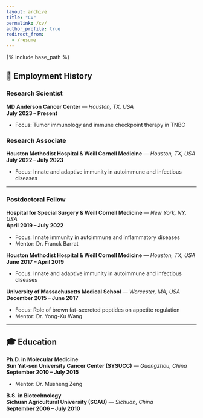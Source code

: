 ```yaml
---
layout: archive
title: "CV"
permalink: /cv/
author_profile: true
redirect_from:
  - /resume
---
```


{% include base_path %}

## 🧪 Employment History

### **Research Scientist**  
**MD Anderson Cancer Center** — *Houston, TX, USA*  
**July 2023 – Present**  
- Focus: Tumor immunology and immune checkpoint therapy in TNBC

### **Research Associate**  
**Houston Methodist Hospital & Weill Cornell Medicine** — *Houston, TX, USA*  
**July 2022 – July 2023**  
- Focus: Innate and adaptive immunity in autoimmune and infectious diseases

---

### **Postdoctoral Fellow**

**Hospital for Special Surgery & Weill Cornell Medicine** — *New York, NY, USA*  
**April 2019 – July 2022**  
- Focus: Innate immunity in autoimmune and inflammatory diseases  
- Mentor: Dr. Franck Barrat

**Houston Methodist Hospital & Weill Cornell Medicine** — *Houston, TX, USA*  
**June 2017 – April 2019**  
- Focus: Innate and adaptive immunity in autoimmune and infectious diseases  

**University of Massachusetts Medical School** — *Worcester, MA, USA*  
**December 2015 – June 2017**  
- Focus: Role of brown fat–secreted peptides on appetite regulation  
- Mentor: Dr. Yong-Xu Wang

---

## 🎓 Education

**Ph.D. in Molecular Medicine**  
**Sun Yat-sen University Cancer Center (SYSUCC)** — *Guangzhou, China*  
**September 2010 – July 2015**  
- Mentor: Dr. Musheng Zeng

**B.S. in Biotechnology**  
**Sichuan Agricultural University (SCAU)** — *Sichuan, China*  
**September 2006 – July 2010**
